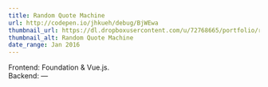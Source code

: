 ```yaml
---
title: Random Quote Machine
url: http://codepen.io/jhkueh/debug/BjWEwa
thumbnail_url: https://dl.dropboxusercontent.com/u/72768665/portfolio/rnd_quote_thumbnail.jpg
thumbnail_alt: Random Quote Machine
date_range: Jan 2016
---
```


Frontend: Foundation & Vue.js.  
Backend: —